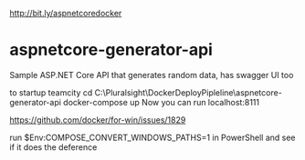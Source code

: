 http://bit.ly/aspnetcoredocker

# aspnetcore-generator-api
Sample ASP.NET Core API that generates random data, has swagger UI too

to startup teamcity 
cd C:\Pluralsight\DockerDeployPipleline\aspnetcore-generator-api
docker-compose up
Now you can run  localhost:8111


https://github.com/docker/for-win/issues/1829

run $Env:COMPOSE_CONVERT_WINDOWS_PATHS=1 in PowerShell and see if it does the deference

